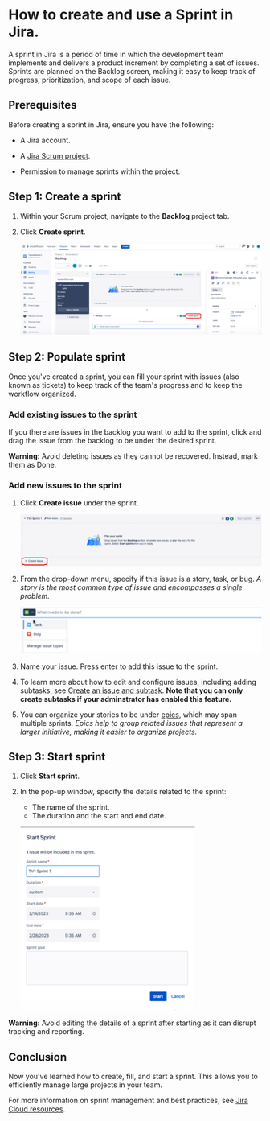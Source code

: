 # How to create and use a Sprint in Jira.

A sprint in Jira is a period of time in which the development team implements and delivers a product increment by completing a set of issues. Sprints are planned on the Backlog screen, making it easy to keep track of progress, prioritization, and scope of each issue. 

## Prerequisites

Before creating a sprint in Jira, ensure you have the following:

- A Jira account.

- A [Jira Scrum project](https://support.atlassian.com/jira-software-cloud/docs/create-a-new-project/).

- Permission to manage sprints within the project.

## Step 1: Create a sprint

1. Within your Scrum project, navigate to the **Backlog** project tab.

2. Click **Create sprint**.

    ![creates sprint](<create-sprint.png>)

## Step 2: Populate sprint 

Once you've created a sprint, you can fill your sprint with issues (also known as tickets) to keep track of the team's progress and to keep the workflow organized.

### Add existing issues to the sprint

If you there are issues in the backlog you want to add to the sprint, click and drag the issue from the backlog to be under the desired sprint.

**Warning:** Avoid deleting issues as they cannot be recovered. Instead, mark them as Done.

### Add new issues to the sprint

1. Click **Create issue** under the sprint. 

    ![add issue](<add-issue.png>)

2. From the drop-down menu, specify if this issue is a story, task, or bug. *A story is the most common type of issue and encompasses a single problem.*

    ![types of issues](issue-type.png)

3. Name your issue. Press enter to add this issue to the sprint.

4. To learn more about how to edit and configure issues, including adding subtasks, see [Create an issue and subtask](https://support.atlassian.com/jira-software-cloud/docs/create-an-issue-and-a-sub-task/).
    **Note that you can only create subtasks if your adminstrator has enabled this feature.**

5. You can organize your stories to be under [epics](https://www.atlassian.com/agile/tutorials/epics), which may span multiple sprints. *Epics help to group related issues that represent a larger initiative, making it easier to organize projects.*

## Step 3: Start sprint

1. Click **Start sprint**.
2. In the pop-up window, specify the details related to the sprint:
    - The name of the sprint.
    - The duration and the start and end date. 

    ![specify details of sprint](sprint-details.png)

**Warning:** Avoid editing the details of a sprint after starting as it can disrupt tracking and reporting.

## Conclusion

Now you've learned how to create, fill, and start a sprint. This allows you to efficiently manage large projects in your team.

For more information on sprint management and best practices, see [Jira Cloud resources](https://support.atlassian.com/jira-software-cloud/resources/).
